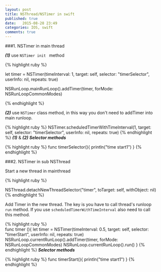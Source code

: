 ```yaml
---
layout: post
title: NSThread/NSTimer in swift
published: true
date:   2015-08-28 23:49
categories: IOS, swift
comments: true
---
```


###1. NSTimer in main thread

***(1)*** use ```NSTimer init ``` method

{% highlight ruby %}

let timer = NSTimer(timeInterval: 1, target: self, selector: "timerSelector", userInfo: nil, repeats: true)

NSRunLoop.mainRunLoop().addTimer(timer, forMode: NSRunLoopCommonModes)

{% endhighlight %}

***(2)*** use ```NSTimer``` class method, in this way you don't need to addTimer into main runloop.

{% highlight ruby %}
NSTimer.scheduledTimerWithTimeInterval(1, target: self, selector: "timerSelector", userInfo: nil, repeats: true)
{% endhighlight %}
***(1)*** & ***(2)*** ***Selector methods***

{% highlight ruby %}
func timerSelector(){
    println("time start1")
}
{% endhighlight %}

###2. NSTimer in sub NSThread

Start a new thread in mainthread

{% highlight ruby %}

NSThread.detachNewThreadSelector("timer", toTarget: self, withObject: nil)
{% endhighlight %}

Add Timer in the new thread. The key is you have to call thread's runloop ```run``` method. If you use ```scheduledTimerWithTimeInterval``` also need to call this method.

{% highlight ruby %}   
func timer (){
        let timer = NSTimer(timeInterval: 0.5, target: self, selector: "timerStart", userInfo: nil, repeats: true)
        NSRunLoop.currentRunLoop().addTimer(timer, forMode: NSRunLoopCommonModes)
        NSRunLoop.currentRunLoop().run()
}
{% endhighlight %}
***Selector methods***

{% highlight ruby %} 
func timerStart(){
    println("time start1")
}
{% endhighlight %}
